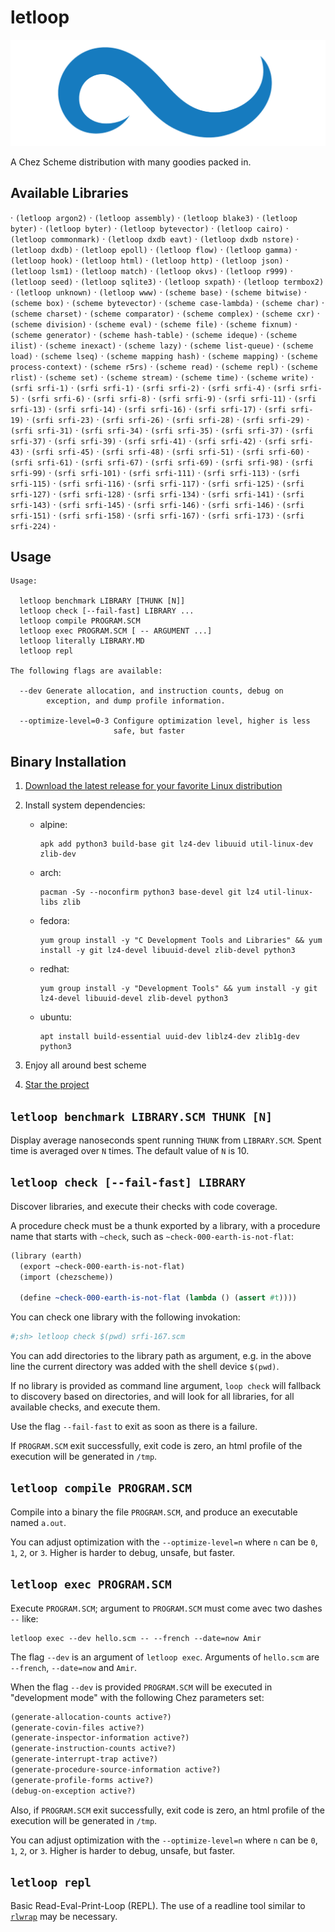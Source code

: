 # letloop

<div align=center>
  <img src="https://raw.githubusercontent.com/letloop/letloop/main/letloop-wave-wide.png" />
</div>

A Chez Scheme distribution with many goodies packed in.

## Available Libraries

· `(letloop argon2)` · `(letloop assembly)` · `(letloop blake3)` · `(letloop byter)` · `(letloop byter)` · `(letloop bytevector)` · `(letloop cairo)` · `(letloop commonmark)` · `(letloop dxdb eavt)` · `(letloop dxdb nstore)` · `(letloop dxdb)` · `(letloop epoll)` · `(letloop flow)` · `(letloop gamma)` · `(letloop hook)` · `(letloop html)` · `(letloop http)` · `(letloop json)` · `(letloop lsm1)` · `(letloop match)` · `(letloop okvs)` · `(letloop r999)` · `(letloop seed)` · `(letloop sqlite3)` · `(letloop sxpath)` · `(letloop termbox2)` · `(letloop unknown)` · `(letloop www)` · `(scheme base)` · `(scheme bitwise)` · `(scheme box)` · `(scheme bytevector)` · `(scheme case-lambda)` · `(scheme char)` · `(scheme charset)` · `(scheme comparator)` · `(scheme complex)` · `(scheme cxr)` · `(scheme division)` · `(scheme eval)` · `(scheme file)` · `(scheme fixnum)` · `(scheme generator)` · `(scheme hash-table)` · `(scheme ideque)` · `(scheme ilist)` · `(scheme inexact)` · `(scheme lazy)` · `(scheme list-queue)` · `(scheme load)` · `(scheme lseq)` · `(scheme mapping hash)` · `(scheme mapping)` · `(scheme process-context)` · `(scheme r5rs)` · `(scheme read)` · `(scheme repl)` · `(scheme rlist)` · `(scheme set)` · `(scheme stream)` · `(scheme time)` · `(scheme write)` · `(srfi srfi-1)` · `(srfi srfi-1)` · `(srfi srfi-2)` · `(srfi srfi-4)` · `(srfi srfi-5)` · `(srfi srfi-6)` · `(srfi srfi-8)` · `(srfi srfi-9)` · `(srfi srfi-11)` · `(srfi srfi-13)` · `(srfi srfi-14)` · `(srfi srfi-16)` · `(srfi srfi-17)` · `(srfi srfi-19)` · `(srfi srfi-23)` · `(srfi srfi-26)` · `(srfi srfi-28)` · `(srfi srfi-29)` · `(srfi srfi-31)` · `(srfi srfi-34)` · `(srfi srfi-35)` · `(srfi srfi-37)` · `(srfi srfi-37)` · `(srfi srfi-39)` · `(srfi srfi-41)` · `(srfi srfi-42)` · `(srfi srfi-43)` · `(srfi srfi-45)` · `(srfi srfi-48)` · `(srfi srfi-51)` · `(srfi srfi-60)` · `(srfi srfi-61)` · `(srfi srfi-67)` · `(srfi srfi-69)` · `(srfi srfi-98)` · `(srfi srfi-99)` · `(srfi srfi-101)` · `(srfi srfi-111)` · `(srfi srfi-113)` · `(srfi srfi-115)` · `(srfi srfi-116)` · `(srfi srfi-117)` · `(srfi srfi-125)` · `(srfi srfi-127)` · `(srfi srfi-128)` · `(srfi srfi-134)` · `(srfi srfi-141)` · `(srfi srfi-143)` · `(srfi srfi-145)` · `(srfi srfi-146)` · `(srfi srfi-146)` · `(srfi srfi-151)` · `(srfi srfi-158)` · `(srfi srfi-167)` · `(srfi srfi-173)` · `(srfi srfi-224)` ·

## Usage

```
Usage:

  letloop benchmark LIBRARY [THUNK [N]]
  letloop check [--fail-fast] LIBRARY ...
  letloop compile PROGRAM.SCM
  letloop exec PROGRAM.SCM [ -- ARGUMENT ...]
  letloop literally LIBRARY.MD
  letloop repl

The following flags are available:

  --dev Generate allocation, and instruction counts, debug on
        exception, and dump profile information.

  --optimize-level=0-3 Configure optimization level, higher is less
                       safe, but faster
```

## Binary Installation

1. [Download the latest release for your favorite Linux distribution](https://github.com/letloop/letloop/releases/latest/)
2. Install system dependencies:

    - alpine:

      ```shell
      apk add python3 build-base git lz4-dev libuuid util-linux-dev zlib-dev
      ```

    - arch:

      ```shell
      pacman -Sy --noconfirm python3 base-devel git lz4 util-linux-libs zlib
      ```

    - fedora:

      ```shell
      yum group install -y "C Development Tools and Libraries" && yum install -y git lz4-devel libuuid-devel zlib-devel python3
      ```

    - redhat:
      ```shell
      yum group install -y "Development Tools" && yum install -y git lz4-devel libuuid-devel zlib-devel python3
      ```
    - ubuntu:

      ```shell
      apt install build-essential uuid-dev liblz4-dev zlib1g-dev python3
      ```

3. Enjoy all around best scheme
4. [Star the project](https://github.com/letloop/letloop/stargazers)

## `letloop benchmark LIBRARY.SCM THUNK [N]`

Display average nanoseconds spent running `THUNK` from
`LIBRARY.SCM`. Spent time is averaged over `N` times. The default
value of `N` is 10.

## `letloop check [--fail-fast] LIBRARY`

Discover libraries, and execute their checks with code coverage.

A procedure check must be a thunk exported by a library, with a
procedure name that starts with `~check`, such as
`~check-000-earth-is-not-flat`:

```scheme
(library (earth)
  (export ~check-000-earth-is-not-flat)
  (import (chezscheme))

  (define ~check-000-earth-is-not-flat (lambda () (assert #t))))
```

You can check one library with the following invokation:

```sh
#;sh> letloop check $(pwd) srfi-167.scm
```

You can add directories to the library path as argument, e.g. in the
above line the current directory was added with the shell device
`$(pwd)`.

If no library is provided as command line argument, `loop check` will
fallback to discovery based on directories, and will look for all
libraries, for all available checks, and execute them.

Use the flag `--fail-fast` to exit as soon as there is a failure.

If `PROGRAM.SCM` exit successfully, exit code is zero, an html profile
of the execution will be generated in `/tmp`.

## `letloop compile PROGRAM.SCM`

Compile into a binary the file `PROGRAM.SCM`, and produce an
executable named `a.out`.

You can adjust optimization with the `--optimize-level=n` where `n`
can be `0`, `1`, `2`, or `3`. Higher is harder to debug, unsafe, but
faster.

## `letloop exec PROGRAM.SCM`

Execute `PROGRAM.SCM`; argument to `PROGRAM.SCM` must come avec two
dashes `--` like:

```
letloop exec --dev hello.scm -- --french --date=now Amir
```

The flag `--dev` is an argument of `letloop exec`. Arguments of
`hello.scm` are `--french`, `--date=now` and `Amir`.

When the flag `--dev` is provided `PROGRAM.SCM` will be executed
in "development mode" with the following Chez parameters set:

```scheme
(generate-allocation-counts active?)
(generate-covin-files active?)
(generate-inspector-information active?)
(generate-instruction-counts active?)
(generate-interrupt-trap active?)
(generate-procedure-source-information active?)
(generate-profile-forms active?)
(debug-on-exception active?)
```

Also, if `PROGRAM.SCM` exit successfully, exit code is zero, an html
profile of the execution will be generated in `/tmp`.

You can adjust optimization with the `--optimize-level=n` where `n`
can be `0`, `1`, `2`, or `3`. Higher is harder to debug, unsafe, but
faster.

## `letloop repl`

Basic Read-Eval-Print-Loop (REPL). The use of a readline tool similar
to [`rlwrap`](https://pkgs.org/search/?q=rlwrap&on=name) may be
necessary.
